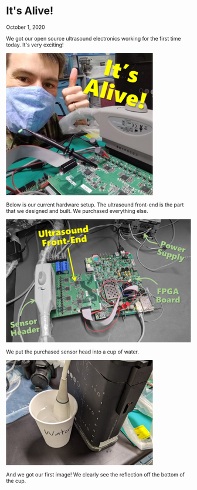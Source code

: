 

# It's Alive!
October 1, 2020

We got our open source ultrasound electronics working for the first time today.  It's very exciting!

<img src="ItsAlive.jpg" style="width:400px;"/>
<p>


Below is our current hardware setup.  The ultrasound front-end is the part that we designed and built.  We purchased everything else. 

<img src="Components.jpg" style="width:600px;"/>
<p>

We put the purchased sensor head into a cup of water.

<img src="SensorInWater.jpg" style="width:400px;"/>
<p>

And we got our first image!  We clearly see the reflection off the bottom of the cup.




